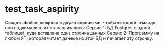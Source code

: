 # test_task_aspirity
Создать docker-compose с двумя сервисами, чтобы по одной команде они поднимались и останавливались:
Сервис 1: БД Postgres с одной таблицей, куда вставлена одна строчка данных
Сервис 2: Программу на любом ЯП, которая читает данные из этой БД и печатает эту строчку.